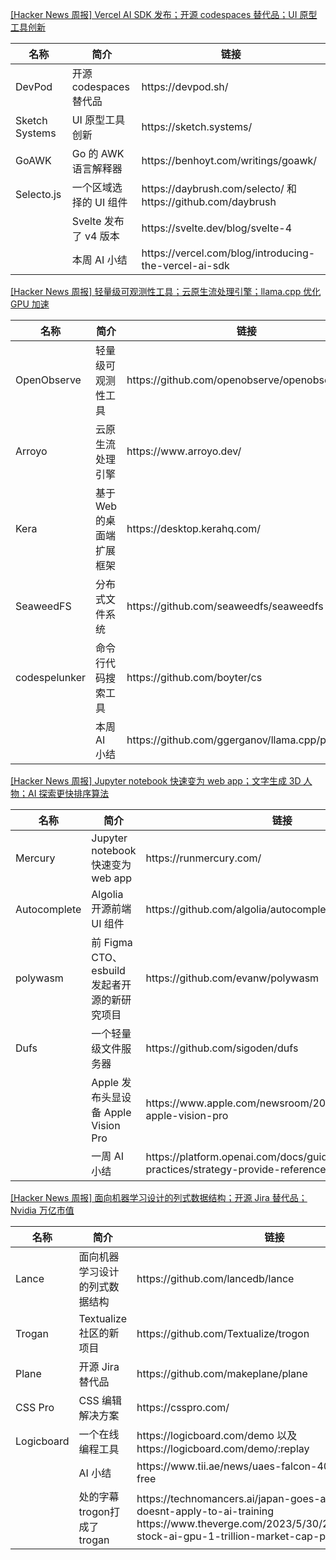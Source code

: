 [[Hacker News 周报] Vercel AI SDK 发布；开源 codespaces 替代品；UI
原型工具创新](https://www.bilibili.com/video/BV19V411u7dP)
<table>
  <theader>
    <th>名称</th>
    <th>简介</th>
    <th>链接</th>
  </theader>
  <tbody>
    <tr>
      <td>DevPod</td>
      <td>开源 codespaces 替代品</td>
      <td>https://devpod.sh/</td>
    </tr><tr>
      <td>Sketch Systems</td>
      <td>UI 原型工具创新</td>
      <td>https://sketch.systems/</td>
    </tr><tr>
      <td>GoAWK</td>
      <td>Go 的 AWK 语言解释器</td>
      <td>https://benhoyt.com/writings/goawk/</td>
    </tr><tr>
      <td>Selecto.js</td>
      <td>一个区域选择的 UI 组件</td>
      <td>https://daybrush.com/selecto/ 和 https://github.com/daybrush</td>
    </tr><tr>
      <td></td>
      <td>Svelte 发布了 v4 版本</td>
      <td>https://svelte.dev/blog/svelte-4</td>
    </tr><tr>
      <td></td>
      <td>本周 AI 小结</td>
      <td>https://vercel.com/blog/introducing-the-vercel-ai-sdk</td>
    </tr>
  </tbody>
</table>

[[Hacker News 周报] 轻量级可观测性工具；云原生流处理引擎；llama.cpp 优化 GPU
加速](https://www.bilibili.com/video/BV13N411r7eS)
<table>
  <theader>
    <th>名称</th>
    <th>简介</th>
    <th>链接</th>
  </theader>
  <tbody>
    <tr>
      <td>OpenObserve</td>
      <td>轻量级可观测性工具</td>
      <td>https://github.com/openobserve/openobserve</td>
    </tr><tr>
      <td>Arroyo</td>
      <td>云原生流处理引擎</td>
      <td>https://www.arroyo.dev/</td>
    </tr><tr>
      <td>Kera</td>
      <td>基于 Web 的桌面端扩展框架</td>
      <td>https://desktop.kerahq.com/</td>
    </tr><tr>
      <td>SeaweedFS</td>
      <td>分布式文件系统</td>
      <td>https://github.com/seaweedfs/seaweedfs</td>
    </tr><tr>
      <td>codespelunker</td>
      <td>命令行代码搜索工具</td>
      <td>https://github.com/boyter/cs</td>
    </tr><tr>
      <td></td>
      <td>本周 AI 小结</td>
      <td>https://github.com/ggerganov/llama.cpp/pull/1827</td>
    </tr>
  </tbody>
</table>

[[Hacker News 周报] Jupyter notebook 快速变为 web app；文字生成 3D 人物；AI
探索更快排序算法](https://www.bilibili.com/video/BV1Wo4y1N7ZP)
<table>
  <theader>
    <th>名称</th>
    <th>简介</th>
    <th>链接</th>
  </theader>
  <tbody>
    <tr>
      <td>Mercury</td>
      <td>Jupyter notebook 快速变为 web app</td>
      <td>https://runmercury.com/</td>
    </tr><tr>
      <td>Autocomplete</td>
      <td>Algolia 开源前端 UI 组件</td>
      <td>https://github.com/algolia/autocomplete</td>
    </tr><tr>
      <td>polywasm</td>
      <td>前 Figma CTO、esbuild 发起者开源的新研究项目</td>
      <td>https://github.com/evanw/polywasm</td>
    </tr><tr>
      <td>Dufs</td>
      <td>一个轻量级文件服务器</td>
      <td>https://github.com/sigoden/dufs</td>
    </tr><tr>
      <td></td>
      <td>Apple 发布头显设备 Apple Vision Pro</td>
      <td>https://www.apple.com/newsroom/2023/06/introducing-apple-vision-pro</td>
    </tr><tr>
      <td></td>
      <td>一周 AI 小结</td>
      <td>https://platform.openai.com/docs/guides/gpt-best-practices/strategy-provide-reference-text</td>
    </tr>
  </tbody>
</table>

[[Hacker News 周报] 面向机器学习设计的列式数据结构；开源 Jira 替代品；Nvidia
万亿市值](https://www.bilibili.com/video/BV1Mk4y1p7Jg)
<table>
  <theader>
    <th>名称</th>
    <th>简介</th>
    <th>链接</th>
  </theader>
  <tbody>
    <tr>
      <td>Lance</td>
      <td>面向机器学习设计的列式数据结构</td>
      <td>https://github.com/lancedb/lance</td>
    </tr><tr>
      <td>Trogan</td>
      <td>Textualize 社区的新项目</td>
      <td>https://github.com/Textualize/trogon</td>
    </tr><tr>
      <td>Plane</td>
      <td>开源 Jira 替代品</td>
      <td>https://github.com/makeplane/plane</td>
    </tr><tr>
      <td>CSS Pro</td>
      <td>CSS 编辑解决方案</td>
      <td>https://csspro.com/</td>
    </tr><tr>
      <td>Logicboard</td>
      <td>一个在线编程工具</td>
      <td>https://logicboard.com/demo 以及 https://logicboard.com/demo/:replay</td>
    </tr><tr>
      <td></td>
      <td>AI 小结</td>
      <td>https://www.tii.ae/news/uaes-falcon-40b-now-royalty-free</td>
    </tr><tr>
      <td></td>
      <td>处的字幕trogon打成了trogan</td>
      <td>https://technomancers.ai/japan-goes-all-in-copyright-doesnt-apply-to-ai-training
        https://www.theverge.com/2023/5/30/23742123/nvidia-stock-ai-gpu-1-trillion-market-cap-price-value</td>
    </tr>
  </tbody>
</table>